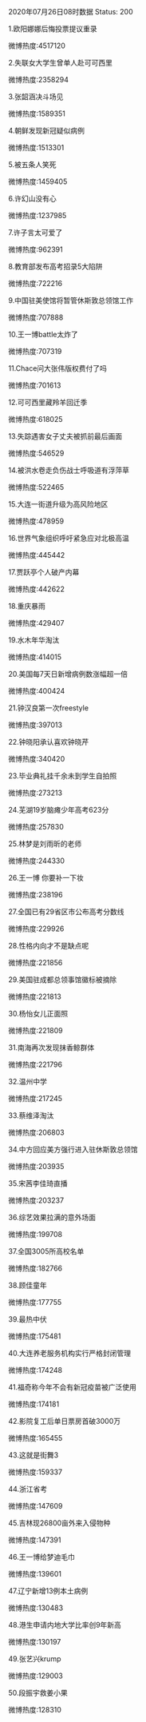 2020年07月26日08时数据
Status: 200

1.欧阳娜娜后悔投票提议重录

微博热度:4517120

2.失联女大学生曾单人赴可可西里

微博热度:2358294

3.张韶涵决斗场见

微博热度:1589351

4.朝鲜发现新冠疑似病例

微博热度:1513301

5.被五条人笑死

微博热度:1459405

6.许幻山没有心

微博热度:1237985

7.许子言太可爱了

微博热度:962391

8.教育部发布高考招录5大陷阱

微博热度:722216

9.中国驻美使馆将暂管休斯敦总领馆工作

微博热度:707888

10.王一博battle太炸了

微博热度:707319

11.Chace问大张伟版权费付了吗

微博热度:701613

12.可可西里藏羚羊回迁季

微博热度:618025

13.失踪遇害女子丈夫被抓前最后画面

微博热度:546529

14.被洪水卷走负伤战士呼吸道有浮萍草

微博热度:522465

15.大连一街道升级为高风险地区

微博热度:478959

16.世界气象组织呼吁紧急应对北极高温

微博热度:445442

17.贾跃亭个人破产内幕

微博热度:442622

18.重庆暴雨

微博热度:429407

19.水木年华淘汰

微博热度:414015

20.美国每7天日新增病例数涨幅超一倍

微博热度:400424

21.钟汉良第一次freestyle

微博热度:397013

22.钟晓阳承认喜欢钟晓芹

微博热度:340420

23.毕业典礼挂千余未到学生自拍照

微博热度:273213

24.芜湖19岁脑瘫少年高考623分

微博热度:257830

25.林梦是刘雨昕的老师

微博热度:244330

26.王一博 你要补一下妆

微博热度:238196

27.全国已有29省区市公布高考分数线

微博热度:229926

28.性格内向才不是缺点呢

微博热度:221856

29.美国驻成都总领事馆徽标被摘除

微博热度:221813

30.杨怡女儿正面照

微博热度:221809

31.南海再次发现抹香鲸群体

微博热度:221796

32.温州中学

微博热度:217245

33.蔡维泽淘汰

微博热度:206803

34.中方回应美方强行进入驻休斯敦总领馆

微博热度:203935

35.宋茜李佳琦直播

微博热度:203237

36.综艺效果拉满的意外场面

微博热度:199708

37.全国3005所高校名单

微博热度:182766

38.顾佳童年

微博热度:177755

39.最热中伏

微博热度:175481

40.大连养老服务机构实行严格封闭管理

微博热度:174248

41.福奇称今年不会有新冠疫苗被广泛使用

微博热度:174181

42.影院复工后单日票房首破3000万

微博热度:165455

43.这就是街舞3

微博热度:159337

44.浙江省考

微博热度:147609

45.吉林现26800亩外来入侵物种

微博热度:147391

46.王一博给梦迪毛巾

微博热度:139601

47.辽宁新增13例本土病例

微博热度:130483

48.港生申请内地大学比率创9年新高

微博热度:130197

49.张艺兴krump

微博热度:129003

50.段振宇救姜小果

微博热度:128310

